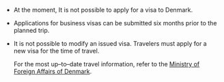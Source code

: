 - At the moment, It is not possible to apply for a visa to Denmark.

- Applications for business visas can be submitted six months prior to the planned trip.

- It is not possible to modify an issued visa. Travelers must apply for a new visa for the time of travel.
  
  For the most up–to–date travel information, refer to the [Ministry of Foreign Affairs of Denmark](https://um.dk/en/).
